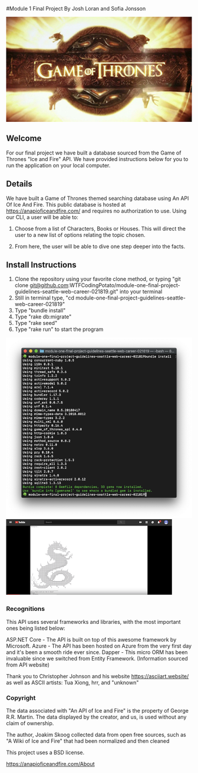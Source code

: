 #Module 1 Final Project
By Josh Loran and Sofia Jonsson

![alt text](lib/art/Game_of_Thrones_title_card.jpg)

## Welcome

For our final project we have built a database sourced from the Game of Thrones "Ice and Fire" API. We have provided instructions below for you to run the application on your local computer.


## Details
We have built a Game of Thrones themed searching database using An API Of Ice And Fire. This public database is hosted at https://anapioficeandfire.com/ and requires no authorization to use. Using our CLI, a user will be able to:

1.  Choose from a list of Characters, Books or Houses. This will direct the user to a new list of options relating the topic chosen.

2. From here, the user will be able to dive one step deeper into the facts.


## Install Instructions
1. Clone the repository using your favorite clone method, or typing "git clone git@github.com:WTFCodingPotato/module-one-final-project-guidelines-seattle-web-career-021819.git" into your terminal
2. Still in terminal type, "cd module-one-final-project-guidelines-seattle-web-career-021819"
3. Type "bundle install"
4. Type "rake db:migrate"
5. Type "rake seed"
6. Type "rake run" to start the program

![alt text](lib/art/Bundle_install.png)
[![Everything Is AWESOME](lib/art/got_screenshot_1.png)](https://youtu.be/-6aCt-y7opo)

### Recognitions

This API uses several frameworks and libraries, with the most important ones being listed below:

ASP.NET Core - The API is built on top of this awesome framework by Microsoft.
Azure - The API has been hosted on Azure from the very first day and it's been a smooth ride ever since.
Dapper - This micro ORM has been invaluable since we switched from Entity Framework. (Information sourced from API website)

Thank you to Christopher Johnson and his website https://asciiart.website/ as well as ASCII artists: Tua Xiong, hrr, and "unknown"

### Copyright

The data associated with "An API of Ice and Fire" is the property of George R.R. Martin. The data displayed by the creator, and us, is used without any claim of ownership.

The author, Joakim Skoog collected data from open free sources, such as "A Wiki of Ice and Fire" that had been normalized and then cleaned

This project uses a BSD license.

https://anapioficeandfire.com/About
